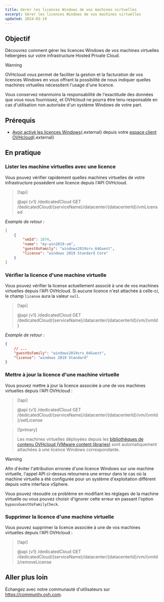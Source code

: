 ```yaml
---
title: Gérer les licences Windows de vos machines virtuelles
excerpt: Gérer les licences Windows de vos machines virtuelles
updated: 2024-03-19
---
```


## Objectif

Découvrez comment gérer les licences Windows de vos machines virtuelles hébergées sur votre infrastructure Hosted Private Cloud.

> [!warning]
>
> OVHcloud vous permet de faciliter la gestion et la facturation de vos licences Windows en vous offrant la possibilité de nous indiquer quelles machines virtuelles nécessitent l'usage d'une licence.
> 
> Vous conservez néanmoins la responsabilité de l'exactitude des données que vous nous fournissez, et OVHcloud ne pourra être tenu responsable en cas d'utilisation non autorisée d'un système Windows de votre part.

## Prérequis

- [Avoir activé les licences Windows](/pages/hosted_private_cloud/hosted_private_cloud_powered_by_vmware/manager_ovh_private_cloud#licence-windows){.external} depuis votre [espace client OVHcloud](/links/manager){.external}

## En pratique

### Lister les machine virtuelles avec une licence

Vous pouvez vérifier rapidement quelles machines virtuelles de votre infrastructure possèdent une licence depuis l'API OVHcloud.

> [!api]
>
> @api {v1} /dedicatedCloud GET /dedicatedCloud/{serviceName}/datacenter/{datacenterId}/vmLicensed
>

*Example de retour :*

```json
[
    {
        "vmId": 1074,
        "name": "my-win2019-vm",
        "guestOsFamily": "windows2019srv_64Guest",
        "license": "windows 2019 Standard Core"
    }
]
```

### Vérifier la licence d'une machine virtuelle

Vous pouvez vérifier la license actuellement associé à une de vos machines virtuelles depuis l'API OVHcloud.
Si aucune licence n'est attachée à celle-ci, le champ `license` aura la valeur `null`.

> [!api]
>
> @api {v1} /dedicatedCloud GET /dedicatedCloud/{serviceName}/datacenter/{datacenterId}/vm/{vmId}
>

*Example de retour :*

```json
{
    // ...
    "guestOsFamily": "windows2019srv_64Guest",
    "license": "windows 2019 Standard"
}
```

### Mettre à jour la licence d'une machine virtuelle

Vous pouvez mettre à jour la licence associée à une de vos machines virtuelles depuis l'API OVHcloud :

> [!api]
>
> @api {v1} /dedicatedCloud GET /dedicatedCloud/{serviceName}/datacenter/{datacenterId}/vm/{vmId}/setLicense
>

> [!primary]
>
> Les machines virtuelles déployées depuis les [bibliothèques de contenu OVHcloud (VMware content libraries)](/pages/hosted_private_cloud/hosted_private_cloud_powered_by_vmware/how_to_use_content_library) sont automatiquement attachées à une licence Windows correspondante.

> [!warning]
>
> Afin d'éviter l'attribution erronée d'une licence Windows sur une machine virtuelle, l'appel API ci-dessus retournera une erreur dans le cas où la machine virtuelle a été configurée pour un système d'exploitation différent depuis votre interface vSphere. 
>
> Vous pouvez résoudre ce problème en modifiant les réglages de la machine virtuelle ou vous pouvez choisir d'ignorer cette erreur en passant l'option `bypassGuestOsFamilyCheck`.

### Supprimer la licence d'une machine virtuelle

Vous pouvez supprimer la licence associée à une de vos machines virtuelles depuis l'API OVHcloud :

> [!api]
>
> @api {v1} /dedicatedCloud GET /dedicatedCloud/{serviceName}/datacenter/{datacenterId}/vm/{vmId}/removeLicense
>

## Aller plus loin

Échangez avec notre communauté d'utilisateurs sur <https://community.ovh.com>.
